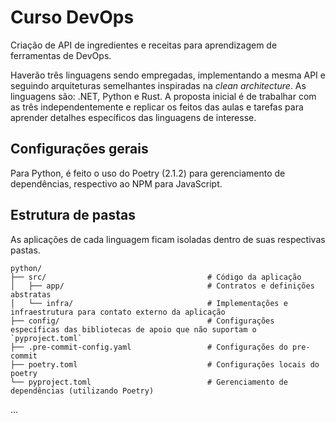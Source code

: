 # Curso DevOps

Criação de API de ingredientes e receitas para aprendizagem de ferramentas de DevOps.

Haverão três linguagens sendo empregadas, implementando a mesma API e seguindo arquiteturas semelhantes inspiradas na _clean architecture_.
As linguagens são: .NET, Python e Rust. A proposta inicial é de trabalhar com as três independentemente e replicar os feitos das aulas e tarefas para aprender detalhes específicos das linguagens de interesse.

## Configurações gerais

Para Python, é feito o uso do Poetry (2.1.2) para gerenciamento de dependências, respectivo ao NPM para JavaScript.

## Estrutura de pastas

As aplicações de cada linguagem ficam isoladas dentro de suas respectivas pastas.

    python/
    ├── src/                                    # Código da aplicação
    │   ├── app/                                # Contratos e definições abstratas
    │   └── infra/                              # Implementações e infraestrutura para contato externo da aplicação
    ├── config/                                 # Configurações específicas das bibliotecas de apoio que não suportam o `pyproject.toml`
    ├── .pre-commit-config.yaml                 # Configurações do pre-commit
    ├── poetry.toml                             # Configurações locais do poetry
    └── pyproject.toml                          # Gerenciamento de dependências (utilizando Poetry)


...
